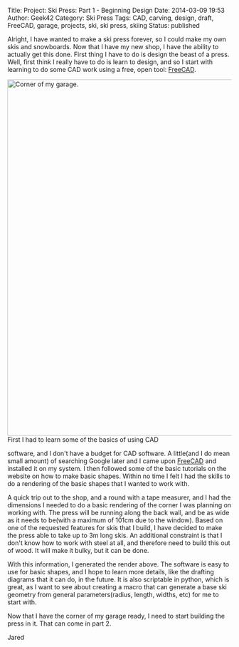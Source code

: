 Title: Project: Ski Press: Part 1 - Beginning Design
Date: 2014-03-09 19:53
Author: Geek42
Category: Ski Press
Tags: CAD, carving, design, draft, FreeCAD, garage, projects, ski, ski press, skiing
Status: published

Alright, I have wanted to make a ski press forever, so I could make my
own skis and snowboards. Now that I have my new shop, I have the ability
to actually get this done. First thing I have to do is design the beast
of a press. Well, first think I really have to do is learn to design,
and so I start with learning to do some CAD work using a free, open
tool: [FreeCAD](http://www.freecadweb.org/ "FreeCAD").

<img src="/images/Pic1.png" style="width: 800px; max-width: 100%; height: auto;" alt="Corner of my garage." />

<!--more-->First I had to learn some of the basics of using CAD
software, and I don't have a budget for CAD software. A little(and I do
mean small amount) of searching Google later and I came upon
[FreeCAD](http://www.freecadweb.org/) and installed it on my system. I
then followed some of the basic tutorials on the website on how to make
basic shapes. Within no time I felt I had the skills to do a rendering
of the basic shapes that I wanted to work with.

A quick trip out to the shop, and a round with a tape measurer, and I
had the dimensions I needed to do a basic rendering of the corner I was
planning on working with. The press will be running along the back wall,
and be as wide as it needs to be(with a maximum of 101cm due to the
window). Based on one of the requested features for skis that I build, I
have decided to make the press able to take up to 3m long skis. An
additional constraint is that I don't know how to work with steel at
all, and therefore need to build this out of wood. It will make it
bulky, but it can be done.

With this information, I generated the render above. The software is
easy to use for basic shapes, and I hope to learn more details, like the
drafting diagrams that it can do, in the future. It is also scriptable
in python, which is great, as I want to see about creating a macro that
can generate a base ski geometry from general parameters(radius, length,
widths, etc) for me to start with.

Now that I have the corner of my garage ready, I need to start building
the press in it. That can come in part 2.

Jared
